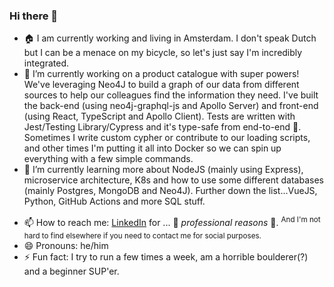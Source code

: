 ### Hi there 👋

- :house: I am currently working and living in Amsterdam. I don't speak Dutch but I can be a menace on my bicycle, so let's just say I'm incredibly integrated.
- 🔭 I’m currently working on a product catalogue with super powers! We've leveraging Neo4J to build a graph of our data from different sources to help our colleagues find the information they need. I've built the back-end (using neo4j-graphql-js and Apollo Server) and front-end (using React, TypeScript and Apollo Client). Tests are written with Jest/Testing Library/Cypress and it's type-safe from end-to-end :rocket:. Sometimes I write custom cypher or contribute to our loading scripts, and other times I'm putting it all into Docker so we can spin up everything with a few simple commands. 
- 🌱 I’m currently learning more about NodeJS (mainly using Express), microservice architecture, K8s and how to use some different databases (mainly Postgres, MongoDB and Neo4J). Further down the list...VueJS, Python, GitHub Actions and more SQL stuff. 
<!--- 🤔 I’m looking for help with ...-->
<!--- 💬 Ask me about ...-->
- 📫 How to reach me: [LinkedIn](https://www.linkedin.com/in/leefreemanxyz/) for ... :eyes: _professional reasons_ :eyes:. <sup>And I'm not hard to find elsewhere if you need to contact me for social purposes.</sup> 
- 😄 Pronouns: he/him
- ⚡ Fun fact: I try to run a few times a week, am a horrible boulderer(?) and a beginner SUP'er. 

<!--
**leefreemanxyz/leefreemanxyz** is a ✨ _special_ ✨ repository because its `README.md` (this file) appears on your GitHub profile.

Here are some ideas to get you started:

-->
